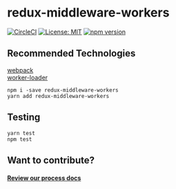 # redux-middleware-workers
[![CircleCI](https://circleci.com/gh/Natasha08/redux-middleware-workers.svg?style=svg)](https://circleci.com/gh/Natasha08/redux-middleware-workers)
[![License: MIT](https://img.shields.io/badge/License-MIT-blue.svg)](https://opensource.org/licenses/MIT)
[![npm version](https://badge.fury.io/js/npm.svg)](https://badge.fury.io/js/npm)

## Recommended Technologies
[webpack](https://github.com/webpack/webpack)  
[worker-loader](https://github.com/webpack-contrib/worker-loader)

`npm i -save redux-middleware-workers`  
`yarn add redux-middleware-workers`

## Testing
`yarn test`  
`npm test`

## Want to contribute?

#### [Review our process docs](./PROCESS.md)
